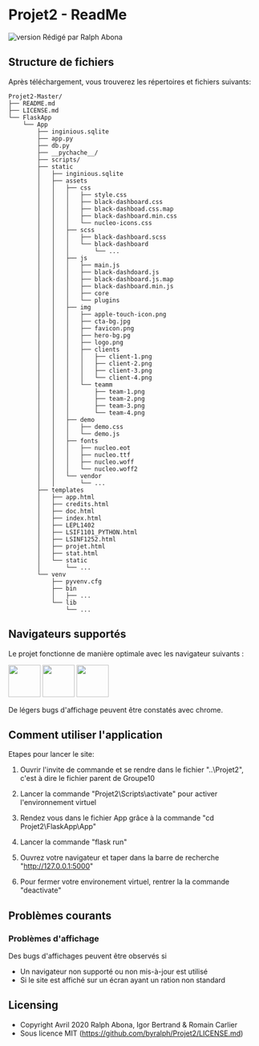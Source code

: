 # Projet2 - ReadMe
 ![version](https://img.shields.io/badge/version-2.1.0-blue.svg) 
Rédigé par Ralph Abona

## Structure de fichiers
Après téléchargement, vous trouverez les répertoires et fichiers suivants:
```
Projet2-Master/
├── README.md
├── LICENSE.md
└── FlaskApp
    └── App
        ├── inginious.sqlite
        ├── app.py
        ├── db.py
        ├── __pychache__/
        ├── scripts/
        ├── static
        │   ├── inginious.sqlite
        │   ├── assets
        │   │   ├── css
        │   │   │   ├── style.css
        │   │   │   ├── black-dashboard.css
        │   │   │   ├── black-dashboad.css.map
        │   │   │   ├── black-dashboard.min.css
        │   │   │   └── nucleo-icons.css
        │   │   ├── scss
        │   │   │   ├── black-dashboard.scss
        │   │   │   └── black-dashboard
        │   │   │       └── ...
        │   │   ├── js
        │   │   │   ├── main.js
        │   │   │   ├── black-dashdoard.js
        │   │   │   ├── black-dashboard.js.map
        │   │   │   ├── black-dashboard.min.js
        │   │   │   ├── core
        │   │   │   └── plugins
        │   │   ├── img
        │   │   │   ├── apple-touch-icon.png
        │   │   │   ├── cta-bg.jpg
        │   │   │   ├── favicon.png
        │   │   │   ├── hero-bg.pg
        │   │   │   ├── logo.png
        │   │   │   ├── clients
        │   │   │   │   ├── client-1.png
        │   │   │   │   ├── client-2.png
        │   │   │   │   ├── client-3.png
        │   │   │   │   └── client-4.png
        │   │   │   └── teamm
        │   │   │       ├── team-1.png
        │   │   │       ├── team-2.png
        │   │   │       ├── team-3.png
        │   │   │       └── team-4.png
        │   │   ├── demo
        │   │   │   ├── demo.css
        │   │   │   └── demo.js
        │   │   ├── fonts
        │   │   │   ├── nucleo.eot
        │   │   │   ├── nucleo.ttf
        │   │   │   ├── nucleo.woff
        │   │   │   └── nucleo.woff2
        │   │   └── vendor
        │   │       └── ...
        ├── templates
        │   ├── app.html
        │   ├── credits.html
        │   ├── doc.html
        │   ├── index.html
        │   ├── LEPL1402
        │   ├── LSIF1101_PYTHON.html
        │   ├── LSINF1252.html
        │   ├── projet.html
        │   ├── stat.html
        │   └── static
        │       └── ...
        └── venv
            ├── pyvenv.cfg
            ├── bin
            │   ├── ...
            └── lib
                └── ...
```

## Navigateurs supportés

Le projet fonctionne de manière optimale avec les navigateur suivants :

<img src="https://s3.amazonaws.com/creativetim_bucket/github/browser/chrome.png" width="64" height="64"> <img src="https://s3.amazonaws.com/creativetim_bucket/github/browser/firefox.png" width="64" height="64">  <img src="https://s3.amazonaws.com/creativetim_bucket/github/browser/safari.png" width="64" height="64">

De légers bugs d'affichage peuvent être constatés avec chrome.

## Comment utiliser l'application

Etapes pour lancer le site:

1) Ouvrir l'invite de commande et se rendre dans le fichier "..\Projet2", c'est à dire le fichier parent de Groupe10

2) Lancer la commande "Projet2\Scripts\activate" pour activer l'environnement virtuel

3) Rendez vous dans le fichier App grâce à la commande "cd Projet2\FlaskApp\App"

4) Lancer la commande "flask run"

5) Ouvrez votre navigateur et taper dans la barre de recherche "http://127.0.0.1:5000"

6) Pour fermer votre environement virtuel, rentrer la la commande "deactivate"

## Problèmes courants

### Problèmes d'affichage
Des bugs d'affichages peuvent être observés si 
- Un navigateur non supporté ou non mis-à-jour est utilisé
- Si le site est affiché sur un écran ayant un ration non standard 

## Licensing

- Copyright Avril 2020 Ralph Abona, Igor Bertrand & Romain Carlier
- Sous licence MIT (https://github.com/byralph/Projet2/LICENSE.md)

